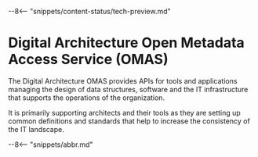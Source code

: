 <!-- SPDX-License-Identifier: CC-BY-4.0 -->
<!-- Copyright Contributors to the Egeria project. -->

--8<-- "snippets/content-status/tech-preview.md"

# Digital Architecture Open Metadata Access Service (OMAS)

The Digital Architecture OMAS provides APIs for tools and applications managing the
design of data structures, software and the IT infrastructure that supports the
operations of the organization.

It is primarily supporting architects and their tools as they are setting up common definitions and standards
that help to increase the consistency of the IT landscape.


--8<-- "snippets/abbr.md"
